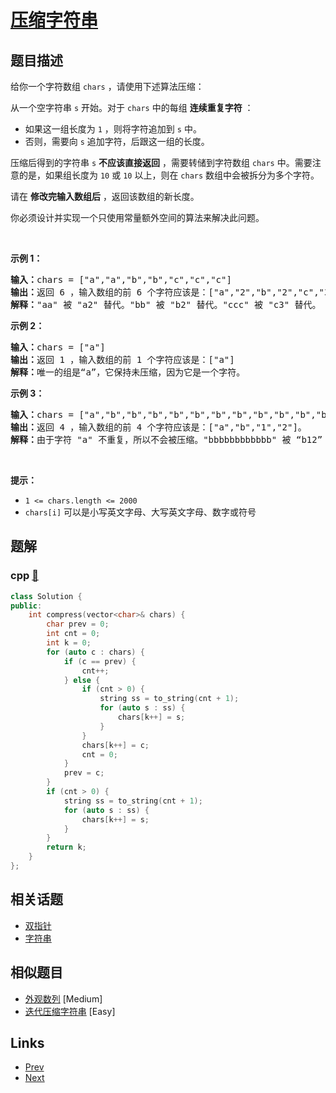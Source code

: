 
# [压缩字符串](https://leetcode-cn.com/problems/string-compression)

## 题目描述

<p>给你一个字符数组 <code>chars</code> ，请使用下述算法压缩：</p>

<p>从一个空字符串 <code>s</code> 开始。对于 <code>chars</code> 中的每组 <strong>连续重复字符</strong> ：</p>

<ul>
	<li>如果这一组长度为 <code>1</code> ，则将字符追加到 <code>s</code> 中。</li>
	<li>否则，需要向 <code>s</code> 追加字符，后跟这一组的长度。</li>
</ul>

<p>压缩后得到的字符串 <code>s</code> <strong>不应该直接返回</strong> ，需要转储到字符数组 <code>chars</code> 中。需要注意的是，如果组长度为 <code>10</code> 或 <code>10</code> 以上，则在 <code>chars</code> 数组中会被拆分为多个字符。</p>

<p>请在 <strong>修改完输入数组后</strong> ，返回该数组的新长度。</p>

<p>你必须设计并实现一个只使用常量额外空间的算法来解决此问题。</p>

<p>&nbsp;</p>

<p><strong>示例 1：</strong></p>

<pre>
<strong>输入：</strong>chars = ["a","a","b","b","c","c","c"]
<strong>输出：</strong>返回 6 ，输入数组的前 6 个字符应该是：["a","2","b","2","c","3"]
<strong>解释：</strong>"aa" 被 "a2" 替代。"bb" 被 "b2" 替代。"ccc" 被 "c3" 替代。
</pre>

<p><strong>示例 2：</strong></p>

<pre>
<strong>输入：</strong>chars = ["a"]
<strong>输出：</strong>返回 1 ，输入数组的前 1 个字符应该是：["a"]
<strong>解释：</strong>唯一的组是“a”，它保持未压缩，因为它是一个字符。
</pre>

<p><strong>示例 3：</strong></p>

<pre>
<strong>输入：</strong>chars = ["a","b","b","b","b","b","b","b","b","b","b","b","b"]
<strong>输出：</strong>返回 4 ，输入数组的前 4 个字符应该是：["a","b","1","2"]。
<strong>解释：</strong>由于字符 "a" 不重复，所以不会被压缩。"bbbbbbbbbbbb" 被 “b12” 替代。
</pre>

<p>&nbsp;</p>

<p><strong>提示：</strong></p>

<ul>
	<li><code>1 &lt;= chars.length &lt;= 2000</code></li>
	<li><code>chars[i]</code> 可以是小写英文字母、大写英文字母、数字或符号</li>
</ul>


## 题解

### cpp [🔗](string-compression.cpp) 
```cpp
class Solution {
public:
    int compress(vector<char>& chars) {
        char prev = 0;
        int cnt = 0;
        int k = 0;
        for (auto c : chars) {
            if (c == prev) {
                cnt++;
            } else {
                if (cnt > 0) {
                    string ss = to_string(cnt + 1);
                    for (auto s : ss) {
                        chars[k++] = s;
                    }
                }
                chars[k++] = c;
                cnt = 0;
            }
            prev = c;
        }
        if (cnt > 0) {
            string ss = to_string(cnt + 1);
            for (auto s : ss) {
                chars[k++] = s;
            }
        }      
        return k;
    }
};
```


## 相关话题

- [双指针](https://leetcode-cn.com/tag/two-pointers) 
- [字符串](https://leetcode-cn.com/tag/string) 


## 相似题目

- [外观数列](../count-and-say/README.md)  [Medium] 
- [迭代压缩字符串](../design-compressed-string-iterator/README.md)  [Easy] 


## Links

- [Prev](../arranging-coins/README.md) 
- [Next](../add-two-numbers-ii/README.md) 

